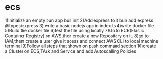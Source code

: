 # ecs

1)Initialize an empty bun app
bun init
2)Add express to it
bun add express @types/express
3) write a basic nodejs app in index.ts
4)write docker file
5)Build the docker file
6)test the file using locally
7)Go to ECR(Elastic Container Registry) on AWS,then create a new Repository on it.
8)go to IAM,them create a user give it acess and connect AWS CLI to local machine terminal
9)Follow all steps that shown on push command section
10)create a Cluster on ECS,TAsk and Service and add Autoscalling Policies

